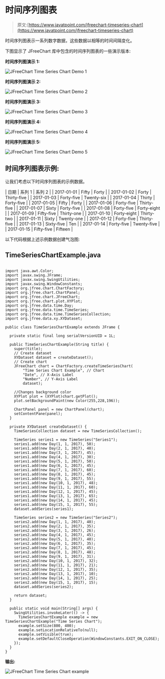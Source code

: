 # 时间序列图表

> 原文:[https://www.javatpoint.com/jfreechart-timeseries-chart](https://www.javatpoint.com/jfreechart-timeseries-chart)

时间序列图表示一系列数字数据，这些数据以相等的时间间隔变化。

下图显示了 JFreeChart 库中包含的时间序列图表的一些演示版本:

**时间序列图演示 1:**

![JFreeChart Time Series Chart Demo 1](../Images/25924a572625188f1735f1afda0483b8.png)

**时间序列图演示 2:**

![JFreeChart Time Series Chart Demo 2](../Images/8cbafc47af5120be71b0c6b53aea6651.png)

**时间序列图演示 3:**

![JFreeChart Time Series Chart Demo 3](../Images/50fcfa601c1a55f16081744422297a69.png)

**时间序列图演示 4:**

![JFreeChart Time Series Chart Demo 4](../Images/62529112f2f07757ec3186c7d0869719.png)

**时间序列图演示 5:**

![JFreeChart Time Series Chart Demo 5](../Images/0041c47b026997ab21e350208ee086da.png)

## 时间序列图表示例:

让我们考虑以下时间序列图表的示例数据。

| 日期 | 系列 1 | 系列 2 |
| 2017-01-01 | Fifty | Forty |
| 2017-01-02 | Forty | Thirty-five |
| 2017-01-03 | Forty-five | Twenty-six |
| 2017-01-04 | Thirty | Forty-five |
| 2017-01-05 | Fifty | Forty |
| 2017-01-06 | Forty-five | Thirty-five |
| 2017-01-07 | Sixty | Forty-five |
| 2017-01-08 | Forty-five | Forty-eight |
| 2017-01-09 | Fifty-five | Thirty-one |
| 2017-01-10 | Forty-eight | Thirty-two |
| 2017-01-11 | Sixty | Twenty-one |
| 2017-01-12 | Forty-five | Thirty-five |
| 2017-01-13 | Sixty-five | Ten |
| 2017-01-14 | Forty-five | Twenty-five |
| 2017-01-15 | Fifty-five | Fifteen |

以下代码根据上述示例数据创建气泡图:

## TimeSeriesChartExample.java

```

import java.awt.Color;
import javax.swing.JFrame;
import javax.swing.SwingUtilities;
import javax.swing.WindowConstants;
import org.jfree.chart.ChartFactory;
import org.jfree.chart.ChartPanel;
import org.jfree.chart.JFreeChart;
import org.jfree.chart.plot.XYPlot;
import org.jfree.data.time.Day;
import org.jfree.data.time.TimeSeries;
import org.jfree.data.time.TimeSeriesCollection;
import org.jfree.data.xy.XYDataset;

public class TimeSeriesChartExample extends JFrame {

  private static final long serialVersionUID = 1L;

  public TimeSeriesChartExample(String title) {
    super(title);
    // Create dataset
    XYDataset dataset = createDataset();
    // Create chart
    JFreeChart chart = ChartFactory.createTimeSeriesChart(
        "Time Series Chart Example", // Chart
        "Date", // X-Axis Label
        "Number", // Y-Axis Label
        dataset);

    //Changes background color
    XYPlot plot = (XYPlot)chart.getPlot();
    plot.setBackgroundPaint(new Color(255,228,196));

    ChartPanel panel = new ChartPanel(chart);
    setContentPane(panel);
  }

  private XYDataset createDataset() {
    TimeSeriesCollection dataset = new TimeSeriesCollection();

    TimeSeries series1 = new TimeSeries("Series1");
    series1.add(new Day(1, 1, 2017), 50);
    series1.add(new Day(2, 1, 2017), 40);
    series1.add(new Day(3, 1, 2017), 45);
    series1.add(new Day(4, 1, 2017), 30);
    series1.add(new Day(5, 1, 2017), 50);
    series1.add(new Day(6, 1, 2017), 45);
    series1.add(new Day(7, 1, 2017), 60);
    series1.add(new Day(8, 1, 2017), 45);
    series1.add(new Day(9, 1, 2017), 55);
    series1.add(new Day(10, 1, 2017), 48);
    series1.add(new Day(11, 1, 2017), 60);
    series1.add(new Day(12, 1, 2017), 45);
    series1.add(new Day(13, 1, 2017), 65);
    series1.add(new Day(14, 1, 2017), 45);
    series1.add(new Day(15, 1, 2017), 55);
    dataset.addSeries(series1);

    TimeSeries series2 = new TimeSeries("Series2");
    series2.add(new Day(1, 1, 2017), 40);
    series2.add(new Day(2, 1, 2017), 35);
    series2.add(new Day(3, 1, 2017), 26);
    series2.add(new Day(4, 1, 2017), 45);
    series2.add(new Day(5, 1, 2017), 40);
    series2.add(new Day(6, 1, 2017), 35);
    series2.add(new Day(7, 1, 2017), 45);
    series2.add(new Day(8, 1, 2017), 48);
    series2.add(new Day(9, 1, 2017), 31);
    series2.add(new Day(10, 1, 2017), 32);
    series2.add(new Day(11, 1, 2017), 21);
    series2.add(new Day(12, 1, 2017), 35);
    series2.add(new Day(13, 1, 2017), 10);
    series2.add(new Day(14, 1, 2017), 25);
    series2.add(new Day(15, 1, 2017), 15);
    dataset.addSeries(series2);

    return dataset;
  }

  public static void main(String[] args) {
    SwingUtilities.invokeLater(() -> {
      TimeSeriesChartExample example = new TimeSeriesChartExample("Time Series Chart");
      example.setSize(800, 400);
      example.setLocationRelativeTo(null);
      example.setVisible(true);
      example.setDefaultCloseOperation(WindowConstants.EXIT_ON_CLOSE);
    });
  }
}

```

**输出:**

![JFreeChart Time Series Chart example](../Images/3d1c3b98fae5bcd6d6ed5ebeed03f30b.png)
